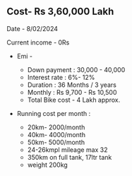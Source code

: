 ## Cost- Rs 3,60,000 Lakh 
Date - 8/02/2024

Current income - 0Rs 
- Emi - 
	- Down payment :  30,000 - 40,000
	- Interest rate : 6%- 12%
	- Duration : 36 Months / 3 years
	- Monthly : Rs 9,700 - Rs 10,500
	- Total Bike cost - 4 Lakh approx.
	
- Running cost per month : 
	- 20km- 2000/month
	- 40km- 4000/month
	- 50km- 5000/month
	- 24-26kmpl mileage max 32 
	- 350km on full tank, 17ltr tank
	- weight 200kg
	